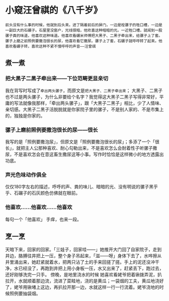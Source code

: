 # 小窥汪曾祺的《八千岁》
`前头没有什么事的时候，他就到后头来。进了隔着前后的屏门，一边是栓骡子的牲口槽，一边是一副巨大的石碾子。石屋里没窗户，光线很暗，他欢喜这种暗暗的光。一近牲口槽，就闻到一股骡子粪的味道，他喜欢这种味道。他喜欢看碾米师傅把大黑子、二黑子牵出来，给骡子上了套。骡子上磨之前照例要撒泡很长的尿，他喜欢看它撒尿。骡子上了套，石碾子就呼呼转了起来。他喜欢看碾子转，喜欢这种不紧不慢呼呼的声音——汪曾祺`
## 煮一煮
### 把大黑子二黑子牵出来——下位范畴更显亲切
我在背写时写成了`牵出两头骡子`，而原文是`把大黑子、二黑子牵出来`；
大黑子、二黑子也不过是两头骡子，为什么非要给个名字？我觉得这大黑子二黑子写得非常好，平庸的写法就像我那样，「牵出两头骡子」，跟「大黑子二黑子」相比，少了人情味、亲切感。大黑子二黑子活脱脱就是你家院子里的骡子，不是别人家的、不是市集上的，独独是你家的。

### 骡子上磨前照例要撒泡很长的尿——很长
我写的是「照例要撒泡尿」，但原文是「照例要撒泡很长的尿」；多添了一个「很长」，就把主人公那种喜欢、耐心勾勒出来，不是喜欢怎么会耐着性子听骡子撒尿，不是喜欢怎会在意这畜生撒尿这等小事。写作时恰恰是这样微小的地方透露出功底。
### 声光色味动作俱全
仅仅180字左右的描述，呼呼的声、粪的味儿、暗暗的光、没有明说的骡子黑乎乎、石碾子的石灰颜色仿佛就在眼前。
### 他喜欢……他喜欢……他喜欢
每句一个「他喜欢」
手痒，也来一段。
## 烹一烹
天暗下来，回家的回家。「三娃子，回家哇——」她推开大门回了自家院子，走到井边，胳膊往井把上一压，整个身子吊起来，「滋——呀」身体下去了，水哗擦从井里涌出来，她赶紧就着水，把两只沾了土的手来回搓了搓。手上的泥还没冲干净，水已经没了，再跑到井把上用小身板一压，水又出来了，赶紧丢下，跑过去，还好刚够洗完一只手。
傍晚，是地里浇水的时候
她喜欢看姥爷把着锹拨弄泥，扒拉开，水就顺着那边流，流进了菜畦地，浇的是黄瓜；一袋烟的工夫，黄瓜地浇好了，姥爷用锹堵上这边，再扒拉开那一边，水就这样一行一行流着。姥爷浇地的时候照例要抽袋烟。
> 

